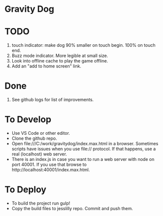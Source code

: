 Gravity Dog
===========

# TODO
1. touch indicator: make dog 90% smaller on touch begin. 100% on touch end. 
1. Buzz mode indicator. More legible at small size. 
2. Look into offline cache to play the game offline.
1. Add an "add to home screen" link.

# Done
1. See github logs for list of improvements.

# To Develop
* Use VS Code or other editor.
* Clone the github repo.  
* Open file:///C:/work/gravitydog/index.max.html in a browser.  Sometimes scripts have issues when you use file:// protocol.  If that happens, use a real (localhost) web server.
* There is an index.js in case you want to run a web server with node on port 40001.  If you use that browse to http://localhost:40001/index.max.html.

# To Deploy
* To build the project run gulp!
* Copy the build files to jesslilly repo.  Commit and push them.
